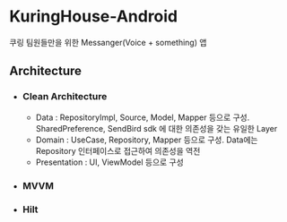 # KuringHouse-Android

쿠링 팀원들만을 위한 Messanger(Voice + something) 앱

## Architecture
- ### Clean Architecture
  - Data : RepositoryImpl, Source, Model, Mapper 등으로 구성. SharedPreference, SendBird sdk 에 대한 의존성을 갖는 유일한 Layer
  - Domain : UseCase, Repository, Mapper 등으로 구성. Data에는 Repository 인터페이스로 접근하여 의존성을 역전
  - Presentation : UI, ViewModel 등으로 구성
- ### MVVM
- ### Hilt

